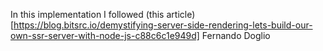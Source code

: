In this implementation I followed (this article)[https://blog.bitsrc.io/demystifying-server-side-rendering-lets-build-our-own-ssr-server-with-node-js-c88c6c1e949d] Fernando Doglio
